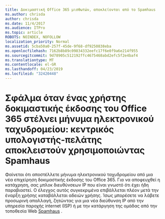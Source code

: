```yaml
---
title: Δοκιμαστική Office 365 μισθωτών, αποκλείονται από το Spamhaus
ms.author: chrisda
author: chrisda
ms.date: 11/4/2017
ms.audience: ITPro
ms.topic: article
ROBOTS: NOINDEX, NOFOLLOW
localization_priority: Normal
ms.assetid: 5cba50a0-257f-45de-9f68-df9250838eba
ms.openlocfilehash: 7162b8b89c09834332eefc17f6e0f9a6e214f955
ms.sourcegitcommit: 9d78905c512192ffc4675468abd2efc5f2e4baf4
ms.translationtype: MT
ms.contentlocale: el-GR
ms.lasthandoff: 04/23/2019
ms.locfileid: "32420448"
---
```

# <a name="error-when-an-office-365-trial-user-sends-email-client-host-blocked-using-spamhaus"></a>Σφάλμα όταν ένας χρήστης δοκιμαστικής έκδοσης του Office 365 στέλνει μήνυμα ηλεκτρονικού ταχυδρομείου: κεντρικός υπολογιστής-πελάτης αποκλειστούν χρησιμοποιώντας Spamhaus

Φαίνεται ότι αποστέλλετε μήνυμα ηλεκτρονικού ταχυδρομείου από μια νέα επιχείρηση δοκιμαστικής έκδοσης του Office 365. Για να αποφευχθεί η κατάχρηση, σας μπλοκ διευθύνσεων IP που είναι γνωστό ότι έχει ήδη παραβιαστεί. Ο έλεγχος αυτός συγκεκριμένα επιβάλλεται πλέον μετά την έναρξη χρήσης καταβάλλεται αδειών χρήσης. Ίσως μπορέσετε να λάβετε προσωρινή απαλλαγή, ζητώντας για μια νέα διεύθυνση IP από την υπηρεσία παροχής internet (ISP) ή με την κατάργηση της ομάδας από την τοποθεσία Web [Spamhaus](https://go.microsoft.com/fwlink/p/?linkid=123245) .
